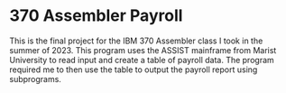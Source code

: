 # 370 Assembler Payroll
This is the final project for the IBM 370 Assembler class I took in the summer of 2023. This program uses the ASSIST mainframe from Marist University to read input and create a table of payroll data. The program required me to then use the table to output the payroll report using subprograms. 
